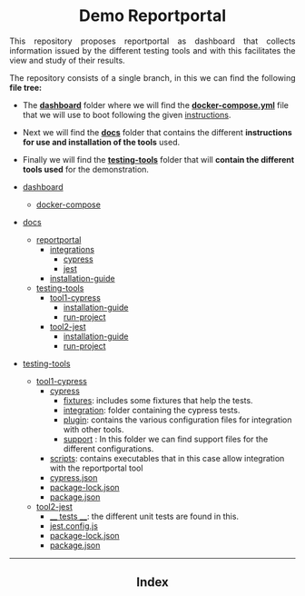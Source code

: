 <h1 style="text-align:center;">Demo Reportportal</h1>

<p style="text-align:justify;">This repository proposes reportportal as dashboard that collects information issued by the different testing tools and with this facilitates the view and study of their results.</p>

<p style="text-align:justify;">The repository consists of a single branch, in this we can find the following <b>file tree:</b></p>

* The [<b>dashboard</b>](https://github.com/avoc-designs/demo-reportportal/tree/main/dashboard) folder where we will find the [<b>docker-compose.yml</b>](https://github.com/avoc-designs/demo-reportportal/blob/main/dashboard/docker-compose.yml) file that we will use to boot following the given [instructions](https://github.com/avoc-designs/demo-reportportal/tree/main/docs/reportportal).
* Next we will find the [<b>docs</b>](https://github.com/avoc-designs/demo-reportportal/tree/main/docs) folder that contains the different <b>instructions for use and installation of the tools</b> used.
* Finally we will find the [<b>testing-tools</b>](https://github.com/avoc-designs/demo-reportportal/tree/main/testing-tools) folder that will <b>contain the different tools used</b> for the demonstration.

* [dashboard](./dashboard/)
  * [docker-compose](./dashboard/docker-compose.yml)
* [docs](./docs/)
  * [reportportal](./docs/reportportal/)
    * [integrations](./docs/reportportal/integrations/)
      * [cypress](./docs/reportportal/integrations/cypress-integration.md)
      * [jest](./docs/reportportal/integrations/jest-integration.md)
    * [installation-guide](./docs/reportportal/reportportal-installation-guide.md)
  * [testing-tools](./docs/testing-tools/)
    * [tool1-cypress](./docs/testing-tools/tool1-cypress/)
      * [installation-guide](./docs/testing-tools/tool1-cypress/cypress-instalation-guide.md)
      * [run-project](./docs/testing-tools/tool1-cypress/run-cypress-project.md)
    * [tool2-jest](./docs/testing-tools/tool2-jest/) 
      * [installation-guide](./docs/testing-tools/tool2-jest/jest-instalation.md)
      * [run-project](./docs/testing-tools/tool2-jest/run-jest-project.md)
* [testing-tools](./testing-tools/)
  * [tool1-cypress](./testing-tools/tool1-cypress/)
    * [cypress](./testing-tools/tool1-cypress/cypress/)
      * [fixtures](./testing-tools/tool1-cypress/cypress/fixtures/): includes some fixtures that help the tests.
      * [integration](./testing-tools/tool1-cypress/cypress/integration/): folder containing the cypress tests.
      * [plugin](./testing-tools/tool1-cypress/cypress/plugins/): contains the various configuration files for integration with other tools.
      * [support](./testing-tools/tool1-cypress/cypress/support/) : In this folder we can find support files for the different configurations.
    * [scripts](./testing-tools/tool1-cypress/scripts/): contains executables that in this case allow integration with the reportportal tool
    * [cypress.json](./testing-tools/tool1-cypress/cypress.json)
    * [package-lock.json](./testing-tools/tool1-cypress/package-lock.json)
    * [package.json](./testing-tools/tool1-cypress/package.json)
  * [tool2-jest](./testing-tools/tool2-jest/)
    * [__ tests __](./testing-tools/tool2-jest/__tests__/): the different unit tests are found in this.
    * [jest.config.js](./testing-tools/tool2-jest/jest.config.js)
    * [package-lock.json](./testing-tools/tool2-jest/package-lock.json)
    * [package.json](./testing-tools/tool2-jest/package.json)
  
  
---
<h2 style="text-align: center;">
Index</h2>